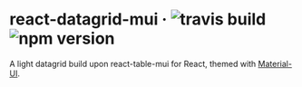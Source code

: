 # react-datagrid-mui &middot; ![travis build](https://img.shields.io/travis/DCCS-IT-Business-Solutions/react-datagrid-mui.svg) ![npm version](https://img.shields.io/npm/v/@dccs/react-datagrid-mui.svg)

A light datagrid build upon react-table-mui for React, themed with [Material-UI](https://material-ui.com/).
